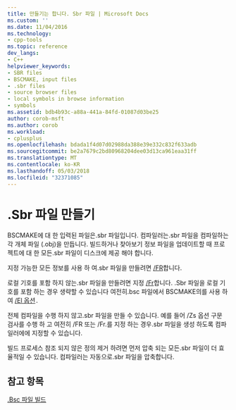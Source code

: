 ```yaml
---
title: 만들기는 합니다. Sbr 파일 | Microsoft Docs
ms.custom: ''
ms.date: 11/04/2016
ms.technology:
- cpp-tools
ms.topic: reference
dev_langs:
- C++
helpviewer_keywords:
- SBR files
- BSCMAKE, input files
- .sbr files
- source browser files
- local symbols in browse information
- symbols
ms.assetid: bdb4b93c-a88a-441a-84fd-01087d03be25
author: corob-msft
ms.author: corob
ms.workload:
- cplusplus
ms.openlocfilehash: bdada1f4d07d02988da388e39e332c832f633adb
ms.sourcegitcommit: be2a7679c2bd80968204dee03d13ca961eaa31ff
ms.translationtype: MT
ms.contentlocale: ko-KR
ms.lasthandoff: 05/03/2018
ms.locfileid: "32371085"
---
```

# <a name="creating-an-sbr-file"></a>.Sbr 파일 만들기
BSCMAKE에 대 한 입력된 파일은.sbr 파일입니다. 컴파일러는.sbr 파일을 컴파일하는 각 개체 파일 (.obj)을 만듭니다. 빌드하거나 찾아보기 정보 파일을 업데이트할 때 프로젝트에 대 한 모든.sbr 파일이 디스크에 제공 해야 합니다.  
  
 지정 가능한 모든 정보를 사용 하 여.sbr 파일을 만들려면 [/FR](../../build/reference/fr-fr-create-dot-sbr-file.md)합니다.  
  
 로컬 기호를 포함 하지 않는.sbr 파일을 만들려면 지정 [/Fr](../../build/reference/fr-fr-create-dot-sbr-file.md)합니다. .Sbr 파일을 로컬 기호를 포함 하는 경우 생략할 수 있습니다 여전히.bsc 파일에서 BSCMAKE의를 사용 하 여 [/El 옵션](../../build/reference/bscmake-options.md)`.`  
  
 전체 컴파일을 수행 하지 않고.sbr 파일을 만들 수 있습니다. 예를 들어 /Zs 옵션 구문 검사를 수행 하 고 여전히 /FR 또는 /Fr.를 지정 하는 경우.sbr 파일을 생성 하도록 컴파일러에에 지정할 수 있습니다.  
  
 빌드 프로세스 참조 되지 않은 정의 제거 하려면 먼저 압축 되는 모든.sbr 파일이 더 효율적일 수 있습니다. 컴파일러는 자동으로.sbr 파일을 압축합니다.  
  
## <a name="see-also"></a>참고 항목  
 [.Bsc 파일 빌드](../../build/reference/building-a-dot-bsc-file.md)